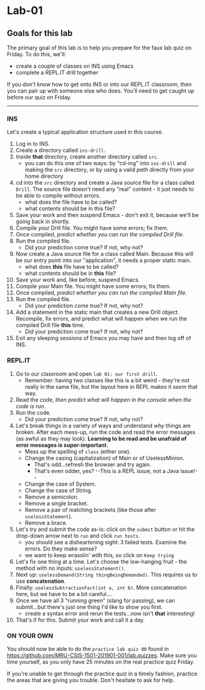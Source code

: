 # Lab-01

## Goals for this lab

The primary goal of this lab is to help you prepare for the faux lab quiz on Friday. To do this, we'll:
- create a couple of classes on INS using Emacs
- complete a <span>REPL.IT</span> drill together

If you don't know how to get onto INS or into our <span>REPL.IT</span> classroom, then you can pair up with someone else who does. You'll need to get caught up before our quiz on Friday.

---

### INS

Let's create a typical application structure used in this course.

1. Log in to INS.
1. Create a directory called `ins-drill`. 
1. Inside **that** directory, create another directory called `src`.
    - you can do this one of two ways: by  "cd-ing" into `ins-drill` and making the `src` directory, or by using a valid _path_ directly from your home directory
1. cd into the `src` directory and create a Java source file for a class called `Drill`. The source file doesn't need any "real" content - it just needs to be able to compile without errors.
    - what does the file have to be called?
    - what contents should be in this file?
1. Save your work and then suspend Emacs - don't exit it, because we'll be going back in shortly.
1. Compile your Drill file. You might have some errors; fix them.
1. Once compiled, _predict whether you can run the compiled Drill file._
1. Run the compiled file.
    - Did your prediction come true? If not, why not?
1. Now create a Java source file for a class called Main. Because this will be our entry point into our "application", it needs a proper static main.
    - what does **this** file have to be called?
    - what contents should be in **this** file?
1. Save your work and, like before, suspend Emacs.
1. Compile your Main file. You might have some errors; fix them.
1. Once compiled, _predict whether you can run the compiled Main file._
1. Run the compiled file.
    - Did your prediction come true? If not, why not?
1. Add a statement in the static main that creates a new Drill object. Recompile, fix errors, and predict what will happen when we run the compiled Drill file **this** time.
    - Did your prediction come true? If not, why not?
1. Exit any sleeping sessions of Emacs you may have and then log off of INS.

### <span>REPL.IT</span>

1. Go to our classroom and open `lab 01: our first drill`.
    - Remember: having two classes like this is a bit weird - they're not really in the same file, but the layout here in REPL makes it _seem_ that way.
1. Read the code, _then predict what will happen in the console when the code is run._
1. Run the code.
    - Did your prediction come true? If not, why not?
1. Let's break things in a variety of ways and understand _why_ things are broken. After each mess-up, run the code and read the error messages (as awful as they may look). **Learning to be read and be unafraid of error messages is super-important.**
    - Mess up the spelling of `class` (either one).
    - Change the casing (capitalization) of Main or of UselessMinion.
      - That's odd...refresh the browser and try again.
      - That's even odder, yes? --This is a REPL issue, not a Java issue!--
    - Change the case of System.
    - Change the case of String.
    - Remove a semicolon.
    - Remove a single bracket.
    - Remove a pair of matching brackets (like those after `uselessStatement`).
    - Remove a brace.
1. Let's try and submit the code as-is: click on the `submit` button or hit the drop-down arrow next to `run` and click `run tests`.
    - you should see a disheartening sight: 3 failed tests. Examine the errors. Do they make sense?
    - we want to keep wrasslin' with this, so click on `Keep trying`
1. Let's fix one thing at a time. Let's choose the low-hanging fruit - the method with no inputs: `uselessStatement()`.
1. Next up: `uselessDemand(String thingBeingDemanded)`. This requires us to use **concatenation**.
1. Finally: `uselessSubtractionFact(int a, int b)`. More concatenation here, but we have to be a bit careful....
1. Once we have all 3 "running green" (slang for passing), we can submit...but there's just one thing I'd like to show you first.
    - create a syntax error and rerun the tests...now isn't **that** interesting!
1. That's if for this. Submit your work and call it a day.

### ON YOUR OWN

You should now be able to do the `practice lab quiz 00` found in https://github.com/MRU-CSIS-1501-201901-001/lab.quizzes. Make sure you time yourself, as you only have 25 minutes on the real practice quiz Friday.

If you're unable to get through the practice quiz in a timely fashion, practice the areas that are giving you trouble. Don't hesitate to ask for help.
